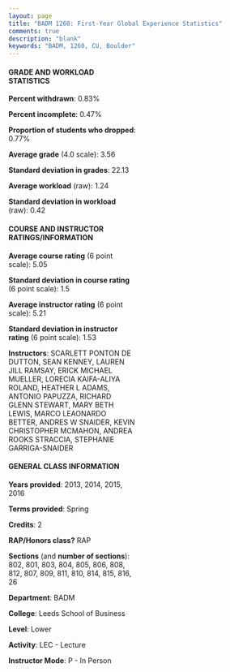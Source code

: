 ```yaml
---
layout: page
title: "BADM 1260: First-Year Global Experience Statistics"
comments: true
description: "blank"
keywords: "BADM, 1260, CU, Boulder"
--- 
```

<head>
<script src="https://ajax.googleapis.com/ajax/libs/jquery/2.1.3/jquery.min.js"></script>
<script src="https://dl.dropboxusercontent.com/s/pc42nxpaw1ea4o9/highcharts.js?dl=0"></script>
<!-- <script src="../assets/js/highcharts.js"></script> -->
<style type="text/css">@font-face {
	font-family: "Bebas Neue";
	src: url(https://www.filehosting.org/file/details/544349/BebasNeue%20Regular.otf) format("opentype");
	}
	h1.Bebas { 
		font-family: "Bebas Neue", Verdana, Tahoma;
	}
</style>
</head>
<body>
	<div id="container" style="float: right; width: 45%; height: 88%; margin-left: 2.5%; margin-right: 2.5%;"></div>
	<script language="JavaScript">
		$(document).ready(function() {
		var chart = {type: 'column'};
		var title = {text: 'Grade Distribution'};
		var xAxis = {categories: ['A','B','C','D','F'],crosshair: true};
		var yAxis = {min: 0,title: {text: 'Percentage'}};
		var tooltip = {headerFormat: '<center><b><span style="font-size:20px">{point.key}</span></b></center>',
		               pointFormat: '<td style="padding:0"><b>{point.y:.1f}%</b></td>',
		               footerFormat: '</table>',shared: true,useHTML: true};
		var plotOptions = {column: {pointPadding: 0.0,borderWidth: 0}};  
		var credits = {enabled: false};var series= [{name: 'Percent',data: [63.65,33.79,2.16,0.2,0.2,]}];
		var json = {};
		json.chart = chart;
		json.title = title;
		json.tooltip = tooltip;
		json.xAxis = xAxis;
		json.yAxis = yAxis;  
		json.series = series;
		json.plotOptions = plotOptions;  
		json.credits = credits;
		$('#container').highcharts(json);
	});
	</script>
</body>
			   
#### GRADE AND WORKLOAD STATISTICS

**Percent withdrawn**: 0.83%

**Percent incomplete**: 0.47%

**Proportion of students who dropped**: 0.77%

**Average grade** (4.0 scale): 3.56

**Standard deviation in grades**: 22.13

**Average workload** (raw): 1.24

**Standard deviation in workload** (raw): 0.42

#### COURSE AND INSTRUCTOR RATINGS/INFORMATION

**Average course rating** (6 point scale): 5.05

**Standard deviation in course rating** (6 point scale): 1.5

**Average instructor rating** (6 point scale): 5.21

**Standard deviation in instructor rating** (6 point scale): 1.53

**Instructors**: SCARLETT PONTON DE DUTTON, SEAN KENNEY, LAUREN JILL RAMSAY, ERICK MICHAEL MUELLER, LORECIA KAIFA-ALIYA ROLAND, HEATHER L ADAMS, ANTONIO PAPUZZA, RICHARD GLENN STEWART, MARY BETH LEWIS, MARCO LEAONARDO BETTER, ANDRES W SNAIDER, KEVIN CHRISTOPHER MCMAHON, ANDREA ROOKS STRACCIA, STEPHANIE GARRIGA-SNAIDER

#### GENERAL CLASS INFORMATION

**Years provided**: 2013, 2014, 2015, 2016

**Terms provided**: Spring

**Credits**: 2

**RAP/Honors class?** RAP

**Sections** (and **number of sections**): 802, 801, 803, 804, 805, 806, 808, 812, 807, 809, 811, 810, 814, 815, 816, 26

**Department**: BADM

**College**: Leeds School of Business

**Level**: Lower

**Activity**: LEC - Lecture

**Instructor Mode**: P  - In Person